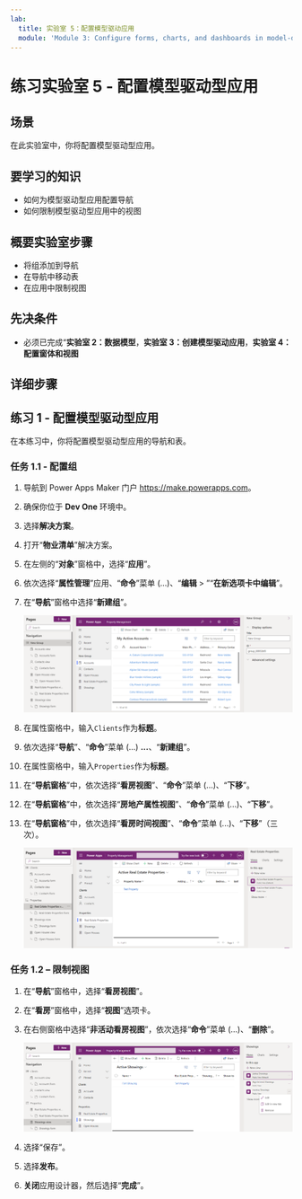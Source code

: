 ```yaml
---
lab:
  title: 实验室 5：配置模型驱动应用
  module: 'Module 3: Configure forms, charts, and dashboards in model-driven apps'
---
```


# 练习实验室 5 - 配置模型驱动型应用

## 场景

在此实验室中，你将配置模型驱动型应用。

## 要学习的知识

- 如何为模型驱动型应用配置导航
- 如何限制模型驱动型应用中的视图

## 概要实验室步骤

- 将组添加到导航
- 在导航中移动表
- 在应用中限制视图
  
## 先决条件

- 必须已完成“**实验室 2：数据模型**，**实验室 3：创建模型驱动应用**，**实验室 4：配置窗体和视图**

## 详细步骤

## 练习 1 - 配置模型驱动型应用

在本练习中，你将配置模型驱动型应用的导航和表。

### 任务 1.1 - 配置组

1. 导航到 Power Apps Maker 门户 <https://make.powerapps.com>。

1. 确保你位于 **Dev One** 环境中。

1. 选择**解决方案**。

1. 打开“**物业清单**”解决方案。

1. 在左侧的“**对象**”窗格中，选择“**应用**”。

1. 依次选择“**属性管理**”应用、“**命令**”菜单 (...)、“**编辑** > ”“**在新选项卡中编辑**”。

1. 在“**导航**”窗格中选择“**新建组**”。

    ![模型驱动型应用组的屏幕截图。](../media/mda-group.png)

1. 在属性窗格中，输入`Clients`作为**标题**。

1. 依次选择“**导航**”、“**命令**”菜单 (...) **...**、“**新建组**”。

1. 在属性窗格中，输入`Properties`作为**标题**。

1. 在“**导航窗格**”中，依次选择“**看房视图**”、“**命令**”菜单 (...)、“**下移**”。

1. 在“**导航窗格**”中，依次选择“**房地产属性视图**”、“**命令**”菜单 (...)、“**下移**”。

1. 在“**导航窗格**”中，依次选择“**看房时间视图**”、“**命令**”菜单 (...)、“**下移**”（三次）。

    ![模型驱动型应用设计器的屏幕截图，其中包含导航。](../media/mda-navigation.png)


### 任务 1.2 – 限制视图

1. 在“**导航**”窗格中，选择“**看房视图**”。

1. 在“**看房**”窗格中，选择“**视图**”选项卡。

1. 在右侧窗格中选择“**非活动看房视图**”，依次选择“**命令**”菜单 (...)、“**删除**”。

    ![在模型驱动型应用设计器中删除视图的屏幕截图。](../media/mda-remove-view.png)

1. 选择“保存”。

1. 选择**发布**。

1. **关闭**应用设计器，然后选择“**完成**”。

